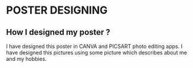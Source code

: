 # POSTER DESIGNING

## How I designed my poster ?

I have designed this poster in CANVA and PICSART photo editing apps.
I have designed this pictures using some picture which describes about me and my hobbies.